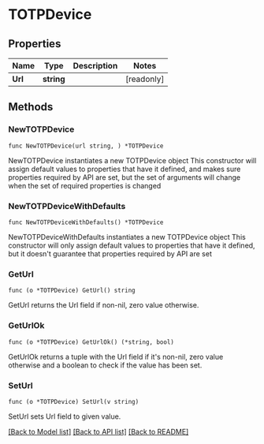 # TOTPDevice

## Properties

Name | Type | Description | Notes
------------ | ------------- | ------------- | -------------
**Url** | **string** |  | [readonly] 

## Methods

### NewTOTPDevice

`func NewTOTPDevice(url string, ) *TOTPDevice`

NewTOTPDevice instantiates a new TOTPDevice object
This constructor will assign default values to properties that have it defined,
and makes sure properties required by API are set, but the set of arguments
will change when the set of required properties is changed

### NewTOTPDeviceWithDefaults

`func NewTOTPDeviceWithDefaults() *TOTPDevice`

NewTOTPDeviceWithDefaults instantiates a new TOTPDevice object
This constructor will only assign default values to properties that have it defined,
but it doesn't guarantee that properties required by API are set

### GetUrl

`func (o *TOTPDevice) GetUrl() string`

GetUrl returns the Url field if non-nil, zero value otherwise.

### GetUrlOk

`func (o *TOTPDevice) GetUrlOk() (*string, bool)`

GetUrlOk returns a tuple with the Url field if it's non-nil, zero value otherwise
and a boolean to check if the value has been set.

### SetUrl

`func (o *TOTPDevice) SetUrl(v string)`

SetUrl sets Url field to given value.



[[Back to Model list]](../README.md#documentation-for-models) [[Back to API list]](../README.md#documentation-for-api-endpoints) [[Back to README]](../README.md)


